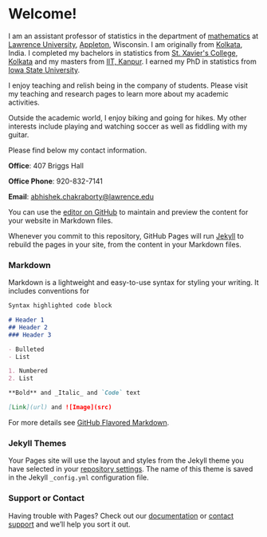 # Welcome! 

I am an assistant professor of statistics in the department of [mathematics](https://www.lawrence.edu/academics/study/mathematics) at [Lawrence University](https://www.lawrence.edu/), [Appleton](https://en.wikipedia.org/wiki/Appleton,_Wisconsin), Wisconsin. I am originally from [Kolkata](https://en.wikipedia.org/wiki/Kolkata), India. I completed my bachelors in statistics from [St. Xavier's College, Kolkata](https://www.sxccal.edu/) and my masters from [IIT, Kanpur](https://www.iitk.ac.in/). I earned my PhD in statistics from [Iowa State University](https://www.iastate.edu/).

I enjoy teaching and relish being in the company of students. Please visit my teaching and research pages to learn more about my academic activities.

Outside the academic world, I enjoy biking and going for hikes. My other interests include playing and watching soccer as well as fiddling with my guitar.

Please find below my contact information.

**Office**: 407 Briggs Hall

**Office Phone**: 920-832-7141

**Email**: abhishek.chakraborty@lawrence.edu


You can use the [editor on GitHub](https://github.com/abhicc/abhishekchakraborty.github.io/edit/gh-pages/index.md) to maintain and preview the content for your website in Markdown files.

Whenever you commit to this repository, GitHub Pages will run [Jekyll](https://jekyllrb.com/) to rebuild the pages in your site, from the content in your Markdown files.

### Markdown

Markdown is a lightweight and easy-to-use syntax for styling your writing. It includes conventions for

```markdown
Syntax highlighted code block

# Header 1
## Header 2
### Header 3

- Bulleted
- List

1. Numbered
2. List

**Bold** and _Italic_ and `Code` text

[Link](url) and ![Image](src)
```

For more details see [GitHub Flavored Markdown](https://guides.github.com/features/mastering-markdown/).

### Jekyll Themes

Your Pages site will use the layout and styles from the Jekyll theme you have selected in your [repository settings](https://github.com/abhicc/abhishekchakraborty.github.io/settings). The name of this theme is saved in the Jekyll `_config.yml` configuration file.

### Support or Contact

Having trouble with Pages? Check out our [documentation](https://docs.github.com/categories/github-pages-basics/) or [contact support](https://github.com/contact) and we’ll help you sort it out.
